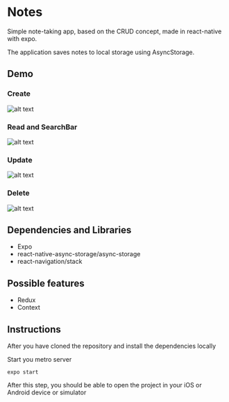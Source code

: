 # Notes
Simple note-taking app, based on the CRUD concept, made in react-native with expo.

The application saves notes to local storage using AsyncStorage.

## Demo
### Create
![alt text](https://s3.gifyu.com/images/ezgif-2-7657c908943f.gif "Create")
### Read and SearchBar
![alt text](https://s3.gifyu.com/images/ezgif-2-0488a0a8dafc.gif "Read and SearchBar")
### Update
![alt text](https://s3.gifyu.com/images/ezgif-2-58d8aceb9fcc.gif "Update")
### Delete
![alt text](https://s3.gifyu.com/images/ezgif-2-00fef47e9573.gif "Delete")

## Dependencies and Libraries
* Expo
* react-native-async-storage/async-storage
* react-navigation/stack

## Possible features
* Redux
* Context

## Instructions

After you have cloned the repository and install the dependencies locally

Start you metro server

```
expo start
```

After this step, you should be able to open the project in your iOS or Android device or simulator
